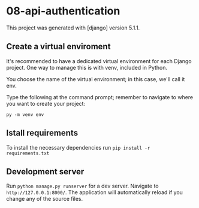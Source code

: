 # 08-api-authentication

This project was generated with [django] version 5.1.1.


## Create a virtual enviroment
It's recommended to have a dedicated virtual environment for each Django project. One way to manage this is with venv, included in Python.

You choose the name of the virtual environment; in this case, we'll call it env.

Type the following at the command prompt; remember to navigate to where you want to create your project:

`py -m venv env`

## Istall requirements

To install the necessary dependencies run `pip install -r requirements.txt`


## Development server

Run `python manage.py runserver` for a dev server. Navigate to `http://127.0.0.1:8000/`. The application will automatically reload if you change any of the source files.
